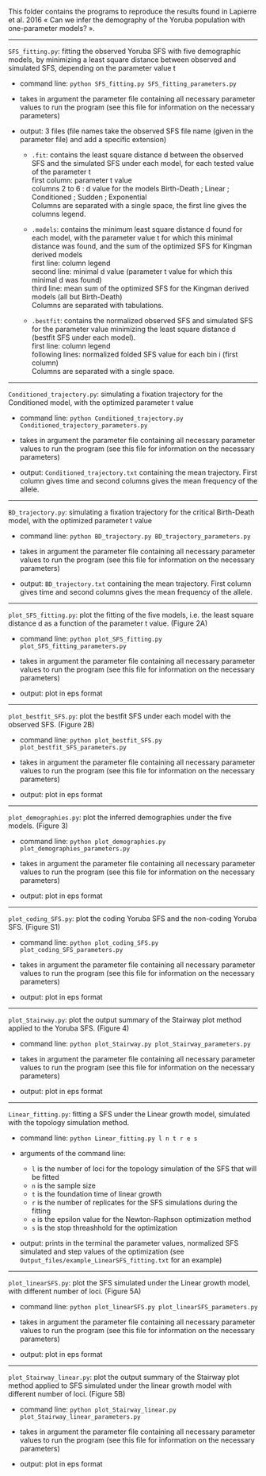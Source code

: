 This folder contains the programs to reproduce the results found in Lapierre et al. 2016 « Can we infer the demography of the Yoruba population with one-parameter models? ».

***

`SFS_fitting.py`: fitting the observed Yoruba SFS with five demographic models, by minimizing a least square distance between observed and simulated SFS, depending on the parameter value t

* command line: `python SFS_fitting.py SFS_fitting_parameters.py`

* takes in argument the parameter file containing all necessary parameter values to run the program (see this file for information on the necessary parameters)

* output: 3 files (file names take the observed SFS file name (given in the parameter file) and add a specific extension)
  * `.fit`: contains the least square distance d between the observed SFS and the simulated SFS under each model, for each tested value of the parameter t  
   first column: parameter t value  
   columns 2 to 6 : d value for the models Birth-Death ; Linear ; Conditioned ; Sudden ; Exponential  
   Columns are separated with a single space, the first line gives the columns legend.  

  * `.models`: contains the minimum least square distance d found for each model, with the parameter value t for which this minimal distance was found, and the sum of the optimized SFS for Kingman derived models  
   first line: column legend  
   second line: minimal d value (parameter t value for which this minimal d was found)  
   third line: mean sum of the optimized SFS for the Kingman derived models (all but Birth-Death)  
   Columns are separated with tabulations.

  * `.bestfit`: contains the normalized observed SFS and simulated SFS for the parameter value minimizing the least square distance d (bestfit SFS under each model).  
   first line: column legend  
   following lines: normalized folded SFS value for each bin i (first column)  
   Columns are separated with a single space.

***

`Conditioned_trajectory.py`: simulating a fixation trajectory for the Conditioned model, with the optimized parameter t value

* command line: `python Conditioned_trajectory.py Conditioned_trajectory_parameters.py`

* takes in argument the parameter file containing all necessary parameter values to run the program (see this file for information on the necessary parameters)

* output: `Conditioned_trajectory.txt` containing the mean trajectory. First column gives time and second columns gives the mean frequency of the allele.

***

`BD_trajectory.py`: simulating a fixation trajectory for the critical Birth-Death model, with the optimized parameter t value

* command line: `python BD_trajectory.py BD_trajectory_parameters.py`

* takes in argument the parameter file containing all necessary parameter values to run the program (see this file for information on the necessary parameters)

* output: `BD_trajectory.txt` containing the mean trajectory. First column gives time and second columns gives the mean frequency of the allele.

***

`plot_SFS_fitting.py`: plot the fitting of the five models, i.e. the least square distance d as a function of the parameter t value. (Figure 2A)

* command line: `python plot_SFS_fitting.py plot_SFS_fitting_parameters.py`

* takes in argument the parameter file containing all necessary parameter values to run the program (see this file for information on the necessary parameters)

* output: plot in eps format

***

`plot_bestfit_SFS.py`: plot the bestfit SFS under each model with the observed SFS. (Figure 2B)

* command line: `python plot_bestfit_SFS.py plot_bestfit_SFS_parameters.py`

* takes in argument the parameter file containing all necessary parameter values to run the program (see this file for information on the necessary parameters)

* output: plot in eps format

***

`plot_demographies.py`: plot the inferred demographies under the five models. (Figure 3)

* command line: `python plot_demographies.py plot_demographies_parameters.py`

* takes in argument the parameter file containing all necessary parameter values to run the program (see this file for information on the necessary parameters)

* output: plot in eps format

***

`plot_coding_SFS.py`: plot the coding Yoruba SFS and the non-coding Yoruba SFS. (Figure S1)

* command line: `python plot_coding_SFS.py plot_coding_SFS_parameters.py`

* takes in argument the parameter file containing all necessary parameter values to run the program (see this file for information on the necessary parameters)

* output: plot in eps format

***

`plot_Stairway.py`: plot the output summary of the Stairway plot method applied to the Yoruba SFS. (Figure 4)

* command line: `python plot_Stairway.py plot_Stairway_parameters.py`

* takes in argument the parameter file containing all necessary parameter values to run the program (see this file for information on the necessary parameters)

* output: plot in eps format

***

`Linear_fitting.py`: fitting a SFS under the Linear growth model, simulated with the topology simulation method.

* command line: `python Linear_fitting.py l n t r e s`

* arguments of the command line:
  * `l` is the number of loci for the topology simulation of the SFS that will be fitted
  * `n` is the sample size
  * `t` is the foundation time of linear growth
  * `r` is the number of replicates for the SFS simulations during the fitting
  * `e` is the epsilon value for the Newton-Raphson optimization method
  * `s` is the stop threashhold for the optimization

* output: prints in the terminal the parameter values, normalized SFS simulated and step values of the optimization (see `Output_files/example_LinearSFS_fitting.txt` for an example)

***

`plot_linearSFS.py`: plot the SFS simulated under the Linear growth model, with different number of loci. (Figure 5A)

* command line: `python plot_linearSFS.py plot_linearSFS_parameters.py`

* takes in argument the parameter file containing all necessary parameter values to run the program (see this file for information on the necessary parameters)

* output: plot in eps format

***

`plot_Stairway_linear.py`: plot the output summary of the Stairway plot method applied to SFS simulated under the linear growth model with different number of loci. (Figure 5B)

* command line: `python plot_Stairway_linear.py plot_Stairway_linear_parameters.py`

* takes in argument the parameter file containing all necessary parameter values to run the program (see this file for information on the necessary parameters)

* output: plot in eps format


